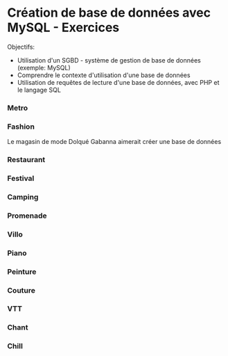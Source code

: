 # Création de base de données avec MySQL - Exercices

Objectifs:
- Utilisation d'un SGBD - système de gestion de base de données (exemple: MySQL)
- Comprendre le contexte d'utilisation d'une base de données 
- Utilisation de requêtes de lecture d'une base de données, avec PHP et le langage SQL 

### Metro



### Fashion

Le magasin de mode Dolqué Gabanna aimerait créer une base de données 

### Restaurant

### Festival 

### Camping

### Promenade

### Villo

### Piano

### Peinture 

### Couture

### VTT 

### Chant 

### Chill
